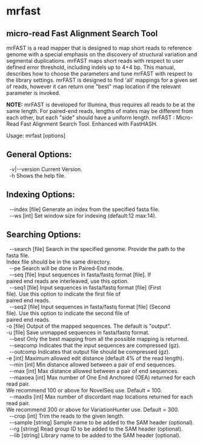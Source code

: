 # mrfast

## micro-read Fast Alignment Search Tool

mrFAST is a read mapper that is designed to map short reads to reference genome with a special emphasis on the discovery of structural variation and segmental duplications. mrFAST maps short reads with respect to user defined error threshold, including indels up to 4+4 bp. This manual, describes how to choose the parameters and tune mrFAST with respect to the library settings. mrFAST is designed to find 'all'  mappings for a given set of reads, however it can return one "best" map location if the relevant parameter is invoked.

**NOTE:** mrFAST is developed for Illumina, thus requires all reads to be at the same length. For paired-end reads, lengths of mates may be different from each other, but each "side" should have a uniform length.
mrFAST : Micro-Read Fast Alignment Search Tool. Enhanced with FastHASH.

Usage: mrfast [options]

## General Options:  
&nbsp; -v|--version		Current Version.  
&nbsp; -h			Shows the help file.  


## Indexing Options:
&nbsp; --index [file]		Generate an index from the specified fasta file.   
&nbsp; --ws [int]		Set window size for indexing (default:12 max:14).  


## Searching Options:
&nbsp; --search [file]	Search in the specified genome. Provide the path to the fasta file.   
			Index file should be in the same directory.  
&nbsp; --pe 			Search will be done in Paired-End mode.  
&nbsp; --seq [file]		Input sequences in fasta/fastq format [file]. If   
			paired end reads are interleaved, use this option.  
&nbsp; --seq1 [file]		Input sequences in fasta/fastq format [file] (First   
			file). Use this option to indicate the first file of   
			paired end reads.   
&nbsp; --seq2 [file]		Input sequences in fasta/fastq format [file] (Second   
			file). Use this option to indicate the second file of   
			paired end reads.    
 -o [file]		Output of the mapped sequences. The default is "output".  
 -u [file]		Save unmapped sequences in fasta/fastq format.  
&nbsp; --best   		Only the best mapping from all the possible mapping is returned.  
&nbsp; --seqcomp 		Indicates that the input sequences are compressed (gz).  
&nbsp; --outcomp 		Indicates that output file should be compressed (gz).  
 -e [int]		Maximum allowed edit distance (default 4% of the read length).  
&nbsp; --min [int]		Min distance allowed between a pair of end sequences.  
&nbsp; --max [int]		Max distance allowed between a pair of end sequences.  
&nbsp; --maxoea [int]		Max number of One End Anchored (OEA) returned for each read pair.  
			We recommend 100 or above for NovelSeq use. Default = 100.  
&nbsp; --maxdis [int]		Max number of discordant map locations returned for each read pair.  
			We recommend 300 or above for VariationHunter use. Default = 300.  
&nbsp; --crop [int]		Trim the reads to the given length.  
&nbsp; --sample [string]	Sample name to be added to the SAM header (optional).  
&nbsp; --rg [string]		Read group ID to be added to the SAM header (optional).  
&nbsp; --lib [string]		Library name to be added to the SAM header (optional).  


